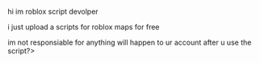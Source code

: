 hi im roblox script devolper

i just upload a scripts for roblox maps for free 

im not responsiable for anything will happen to ur account after u use the script?>

